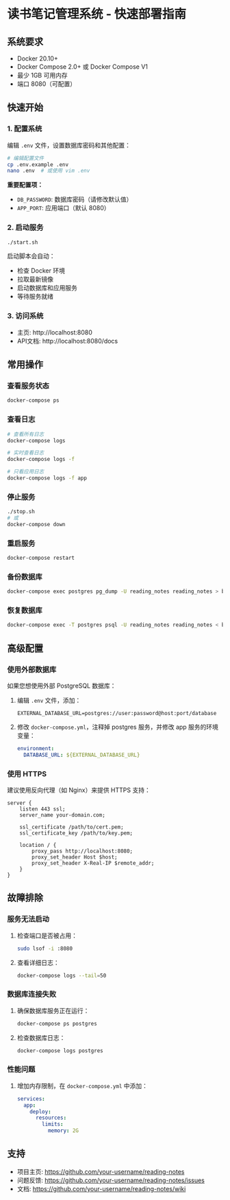 # 读书笔记管理系统 - 快速部署指南

## 系统要求

- Docker 20.10+
- Docker Compose 2.0+ 或 Docker Compose V1
- 最少 1GB 可用内存
- 端口 8080（可配置）

## 快速开始

### 1. 配置系统

编辑 `.env` 文件，设置数据库密码和其他配置：

```bash
# 编辑配置文件
cp .env.example .env
nano .env  # 或使用 vim .env
```

**重要配置项：**
- `DB_PASSWORD`: 数据库密码（请修改默认值）
- `APP_PORT`: 应用端口（默认 8080）

### 2. 启动服务

```bash
./start.sh
```

启动脚本会自动：
- 检查 Docker 环境
- 拉取最新镜像
- 启动数据库和应用服务
- 等待服务就绪

### 3. 访问系统

- 主页: http://localhost:8080
- API文档: http://localhost:8080/docs

## 常用操作

### 查看服务状态
```bash
docker-compose ps
```

### 查看日志
```bash
# 查看所有日志
docker-compose logs

# 实时查看日志
docker-compose logs -f

# 只看应用日志
docker-compose logs -f app
```

### 停止服务
```bash
./stop.sh
# 或
docker-compose down
```

### 重启服务
```bash
docker-compose restart
```

### 备份数据库
```bash
docker-compose exec postgres pg_dump -U reading_notes reading_notes > backup.sql
```

### 恢复数据库
```bash
docker-compose exec -T postgres psql -U reading_notes reading_notes < backup.sql
```

## 高级配置

### 使用外部数据库

如果您想使用外部 PostgreSQL 数据库：

1. 编辑 `.env` 文件，添加：
   ```
   EXTERNAL_DATABASE_URL=postgres://user:password@host:port/database
   ```

2. 修改 `docker-compose.yml`，注释掉 postgres 服务，并修改 app 服务的环境变量：
   ```yaml
   environment:
     DATABASE_URL: ${EXTERNAL_DATABASE_URL}
   ```

### 使用 HTTPS

建议使用反向代理（如 Nginx）来提供 HTTPS 支持：

```nginx
server {
    listen 443 ssl;
    server_name your-domain.com;
    
    ssl_certificate /path/to/cert.pem;
    ssl_certificate_key /path/to/key.pem;
    
    location / {
        proxy_pass http://localhost:8080;
        proxy_set_header Host $host;
        proxy_set_header X-Real-IP $remote_addr;
    }
}
```

## 故障排除

### 服务无法启动

1. 检查端口是否被占用：
   ```bash
   sudo lsof -i :8080
   ```

2. 查看详细日志：
   ```bash
   docker-compose logs --tail=50
   ```

### 数据库连接失败

1. 确保数据库服务正在运行：
   ```bash
   docker-compose ps postgres
   ```

2. 检查数据库日志：
   ```bash
   docker-compose logs postgres
   ```

### 性能问题

1. 增加内存限制，在 `docker-compose.yml` 中添加：
   ```yaml
   services:
     app:
       deploy:
         resources:
           limits:
             memory: 2G
   ```

## 支持

- 项目主页: https://github.com/your-username/reading-notes
- 问题反馈: https://github.com/your-username/reading-notes/issues
- 文档: https://github.com/your-username/reading-notes/wiki